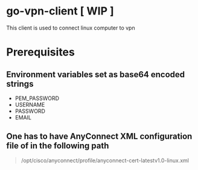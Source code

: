 # go-vpn-client [ WIP ]
 This client is used to connect linux computer to vpn

# Prerequisites

## Environment variables set as base64 encoded strings
 - PEM_PASSWORD
 - USERNAME
 - PASSWORD
 - EMAIL

## One has to have AnyConnect XML configuration file of in the following path
> /opt/cisco/anyconnect/profile/anyconnect-cert-latestv1.0-linux.xml







